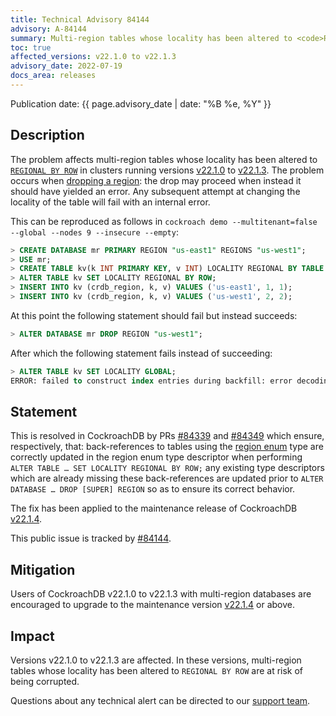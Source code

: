```yaml
---
title: Technical Advisory 84144
advisory: A-84144
summary: Multi-region tables whose locality has been altered to <code>REGIONAL BY ROW</code> are at risk of being corrupted
toc: true
affected_versions: v22.1.0 to v22.1.3
advisory_date: 2022-07-19
docs_area: releases
---
```


Publication date: {{ page.advisory_date | date: "%B %e, %Y" }}

## Description

The problem affects multi-region tables whose locality has been altered to [`REGIONAL BY ROW`](https://www.cockroachlabs.com/v22.1/multiregion-overview#regional-by-row-tables) in clusters running versions [v22.1.0](https://www.cockroachlabs.com/docs/releases/v22.1#v22-1-0) to [v22.1.3](../releases/v22.1.html#v22-1-3). The problem occurs when [dropping a region](../{{site.versions["stable"]}}/alter-database.html#drop-region): the drop may proceed when instead it should have yielded an error. Any subsequent attempt at changing the locality of the table will fail with an internal error.

This can be reproduced as follows in `cockroach demo --multitenant=false --global --nodes 9 --insecure --empty`:

~~~ sql
> CREATE DATABASE mr PRIMARY REGION "us-east1" REGIONS "us-west1";
> USE mr;
> CREATE TABLE kv(k INT PRIMARY KEY, v INT) LOCALITY REGIONAL BY TABLE IN PRIMARY REGION;
> ALTER TABLE kv SET LOCALITY REGIONAL BY ROW;
> INSERT INTO kv (crdb_region, k, v) VALUES ('us-east1', 1, 1);
> INSERT INTO kv (crdb_region, k, v) VALUES ('us-west1', 2, 2);
~~~

At this point the following statement should fail but instead succeeds:

~~~ sql
> ALTER DATABASE mr DROP REGION "us-west1";
~~~

After which the following statement fails instead of succeeding:

~~~ sql
> ALTER TABLE kv SET LOCALITY GLOBAL;
ERROR: failed to construct index entries during backfill: error decoding 4 bytes: could not find [128] in enum "public.crdb_internal_region" representation PhysicalReps: [[64]]; LogicalReps: [us-east1] goroutine 45657 [running]:
~~~

## Statement

This is resolved in CockroachDB by PRs [#84339](https://github.com/cockroachdb/cockroach/pull/84339) and [#84349](https://github.com/cockroachdb/cockroach/pull/84349) which ensure, respectively, that:
back-references to tables using the [region enum](https://www.cockroachlabs.com/{{site.versions["stable"]}}/alter-table#crdb_region) type are correctly updated in the region enum type descriptor when performing `ALTER TABLE … SET LOCALITY REGIONAL BY ROW;` any existing type descriptors which are already missing these back-references are updated prior to `ALTER DATABASE … DROP [SUPER] REGION` so as to ensure its correct behavior.

The fix has been applied to the maintenance release of CockroachDB [v22.1.4](https://www.cockroachlabs.com/releases/v22.1#v22-1-4).

This public issue is tracked by [#84144](https://github.com/cockroachdb/cockroach/issues/84144).

## Mitigation

Users of CockroachDB v22.1.0 to v22.1.3 with multi-region databases are encouraged to upgrade to the maintenance version [v22.1.4](https://www.cockroachlabs.com/releases/v22.1#v22-1-4) or above.

## Impact

Versions v22.1.0 to v22.1.3 are affected. In these versions, multi-region tables whose locality has been altered to `REGIONAL BY ROW` are at risk of being corrupted.

Questions about any technical alert can be directed to our [support team](https://support.cockroachlabs.com/).
